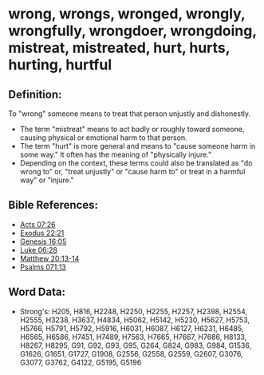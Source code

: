 # wrong, wrongs, wronged, wrongly, wrongfully, wrongdoer, wrongdoing, mistreat, mistreated, hurt, hurts, hurting, hurtful #

## Definition: ##

To "wrong" someone means to treat that person unjustly and dishonestly.

* The term "mistreat" means to act badly or roughly toward someone, causing physical or emotional harm to that person.
* The term "hurt" is more general and means to "cause someone harm in some way." It often has the meaning of "physically injure."
* Depending on the context, these terms could also be translated as "do wrong to" or, "treat unjustly" or "cause harm to" or treat in a harmful way" or "injure."

## Bible References: ##

* [Acts 07:26](rc://en/tn/help/act/07/26)
* [Exodus 22:21](rc://en/tn/help/exo/22/21)
* [Genesis 16:05](rc://en/tn/help/gen/16/05)
* [Luke 06:28](rc://en/tn/help/luk/06/28)
* [Matthew 20:13-14](rc://en/tn/help/mat/20/13)
* [Psalms 071:13](rc://en/tn/help/psa/071/13)

## Word Data: ##

* Strong's: H205, H816, H2248, H2250, H2255, H2257, H2398, H2554, H2555, H3238, H3637, H4834, H5062, H5142, H5230, H5627, H5753, H5766, H5791, H5792, H5916, H6031, H6087, H6127, H6231, H6485, H6565, H6586, H7451, H7489, H7563, H7665, H7667, H7686, H8133, H8267, H8295, G91, G92, G93, G95, G264, G824, G983, G984, G1536, G1626, G1651, G1727, G1908, G2556, G2558, G2559, G2607, G3076, G3077, G3762, G4122, G5195, G5196
